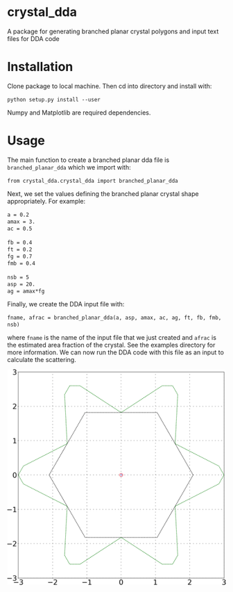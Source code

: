 # crystal_dda
A package for generating branched planar crystal polygons and input text files for DDA code

# Installation
Clone package to local machine. Then cd into directory and install with:

```
python setup.py install --user
```

Numpy and Matplotlib are required dependencies.

# Usage

The main function to create a branched planar dda file is ```branched_planar_dda``` which we import with:

```
from crystal_dda.crystal_dda import branched_planar_dda
```

Next, we set the values defining the branched planar crystal shape appropriately. For example:

```
a = 0.2
amax = 3.
ac = 0.5

fb = 0.4
ft = 0.2
fg = 0.7
fmb = 0.4

nsb = 5
asp = 20.
ag = amax*fg
```
Finally, we create the DDA input file with:

```
fname, afrac = branched_planar_dda(a, asp, amax, ac, ag, ft, fb, fmb, nsb)
```

where ```fname``` is the name of the input file that we just created and ```afrac``` is the estimated area fraction of the crystal. See the examples directory for more information. We can now run the DDA code with this file as an input to calculate the scattering.

![alt text](https://github.com/rskschrom/crystal_dda/blob/master/examples/crystal.gif)
